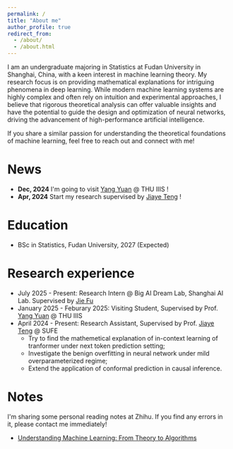 ```yaml
---
permalink: /
title: "About me"
author_profile: true
redirect_from: 
  - /about/
  - /about.html
---
```


I am an undergraduate majoring in Statistics at Fudan University in Shanghai, China, with a keen interest in machine learning theory. My research focus is on providing mathematical explanations for intriguing phenomena in deep learning. While modern machine learning systems are highly complex and often rely on intuition and experimental approaches, I believe that rigorous theoretical analysis can offer valuable insights and have the potential to guide the design and optimization of neural networks, driving the advancement of high-performance artificial intelligence.

If you share a similar passion for understanding the theoretical foundations of machine learning, feel free to reach out and connect with me!

News
======
- **Dec, 2024** I'm going to visit [Yang Yuan](https://people.iiis.tsinghua.edu.cn/~yuanyang/en.html) @ THU IIIS !
- **Apr, 2024** Start my research supervised by [Jiaye Teng](https://www.tengjiaye.com/) !

Education
======
- BSc in Statistics, Fudan University, 2027 (Expected)

Research experience
======
- July 2025 - Present: Research Intern @ Big AI Dream Lab, Shanghai AI Lab. Supervised by [Jie Fu](https://bigaidream.github.io/)
- January 2025 - Feburary 2025: Visiting Student, Supervised by Prof. [Yang Yuan](https://people.iiis.tsinghua.edu.cn/~yuanyang/en.html) @ THU IIIS
- April 2024 - Present: Research Assistant, Supervised by Prof. [Jiaye Teng](https://www.tengjiaye.com/) @ SUFE
  - Try to find the mathemetical explanation of in-context learning of tranformer under next token prediction setting;
  - Investigate the benign overfitting in neural network under mild overparameterized regime;
  - Extend the application of conformal prediction in causal inference.


Notes
======
I'm sharing some personal reading notes at Zhihu. If you find any errors in it, please contact me immediately!
- [Understanding Machine Learning: From Theory to Algorithms](https://www.zhihu.com/column/c_1779928788929331200)


